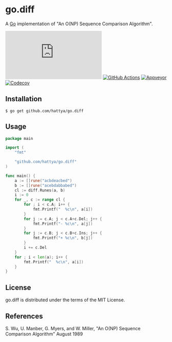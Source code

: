 # go.diff

A [Go](https://go.dev/) implementation of "An O(NP) Sequence Comparison Algorithm".

[![pkg.go.dev](https://pkg.go.dev/badge/github.com/hattya/go.diff)](https://pkg.go.dev/github.com/hattya/go.diff)
[![GitHub Actions](https://github.com/hattya/go.diff/actions/workflows/ci.yml/badge.svg)](https://github.com/hattya/go.diff/actions/workflows/ci.yml)
[![Appveyor](https://ci.appveyor.com/api/projects/status/ryyeqn70w488ac8f/branch/master?svg=true)](https://ci.appveyor.com/project/hattya/go-diff)
[![Codecov](https://codecov.io/gh/hattya/go.diff/branch/master/graph/badge.svg)](https://codecov.io/gh/hattya/go.diff)


## Installation

```console
$ go get github.com/hattya/go.diff
```


## Usage

```go
package main

import (
	"fmt"

	"github.com/hattya/go.diff"
)

func main() {
	a := []rune("acbdeacbed")
	b := []rune("acebdabbabed")
	cl := diff.Runes(a, b)
	i := 0
	for _, c := range cl {
		for ; i < c.A; i++ {
			fmt.Printf("  %c\n", a[i])
		}
		for j := c.A; j < c.A+c.Del; j++ {
			fmt.Printf("- %c\n", a[j])
		}
		for j := c.B; j < c.B+c.Ins; j++ {
			fmt.Printf("+ %c\n", b[j])
		}
		i += c.Del
	}
	for ; i < len(a); i++ {
		fmt.Printf("  %c\n", a[i])
	}
}
```


## License

go.diff is distributed under the terms of the MIT License.


## References

S. Wu, U. Manber, G. Myers, and W. Miller, "An O(NP) Sequence Comparison Algorithm" August 1989
